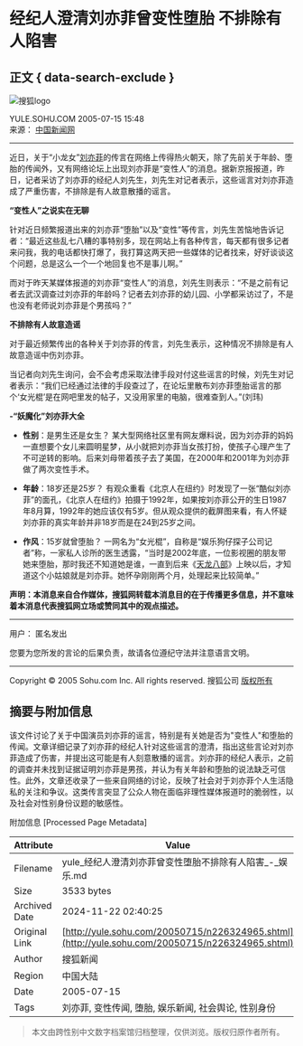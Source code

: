 # 经纪人澄清刘亦菲曾变性堕胎 不排除有人陷害

## 正文 { data-search-exclude }


![搜狐logo](https://images.sohu.com/uiue/sohu_logo/2005/sohu_logo2.gif)

YULE.SOHU.COM 2005-07-15 15:48  
来源： [中国新闻网](https://www.chinanews.com.cn/home.shtml)

---

近日，关于“小龙女”[刘亦菲](https://index.yule.sohu.com/person/plist.php?userid=1777)的传言在网络上传得热火朝天，除了先前关于年龄、堕胎的传闻外，又有网络论坛上出现刘亦菲是“变性人”的消息。据新京报报道，昨日，记者采访了刘亦菲的经纪人刘先生，刘先生对记者表示，这些谣言对刘亦菲造成了严重伤害，不排除是有人故意散播的谣言。

**“变性人”之说实在无聊**

针对近日频繁报道出来的刘亦菲“堕胎”以及“变性”等传言，刘先生苦恼地告诉记者：“最近这些乱七八糟的事特别多，现在网站上有各种传言，每天都有很多记者来问我，我的电话都快打爆了，我打算这两天把一些媒体的记者找来，好好谈谈这个问题，总是这么一个一个地回复也不是事儿啊。”

而对于昨天某媒体报道的刘亦菲“变性人”的消息，刘先生则表示：“不是之前有记者去武汉调查过刘亦菲的年龄吗？记者去刘亦菲的幼儿园、小学都采访过了，不是也没有老师说刘亦菲是个男孩吗？”

**不排除有人故意造谣**

对于最近频繁传出的各种关于刘亦菲的传言，刘先生表示，这种情况不排除是有人故意造谣中伤刘亦菲。

当记者向刘先生询问，会不会考虑采取法律手段对付这些谣言的时候，刘先生对记者表示：“我们已经通过法律的手段查过了，在论坛里散布刘亦菲堕胎谣言的那个‘女光棍’是在网吧里发的帖子，又没用家里的电脑，很难查到人。”(刘玮)

**-“妖魔化”刘亦菲大全**

- **性别**：是男生还是女生？
  某大型网络社区里有网友爆料说，因为刘亦菲的妈妈一直想要个女儿来圆明星梦，从小就把刘亦菲当女孩打扮，使孩子心理产生了不可逆转的影响。后来刘母带着孩子去了美国，在2000年和2001年为刘亦菲做了两次变性手术。

- **年龄**：18岁还是25岁？
  有观众重看《北京人在纽约》时发现了一张“酷似刘亦菲”的面孔，《北京人在纽约》拍摄于1992年，如果按刘亦菲公开的生日1987年8月算，1992年的她应该仅有5岁。但从观众提供的截屏图来看，有人怀疑刘亦菲的真实年龄并非18岁而是在24到25岁之间。

- **作风**：15岁就曾堕胎？
  一网名为“女光棍”，自称是“娱乐狗仔探子公司记者”称，一家私人诊所的医生透露，“当时是2002年底，一位影视圈的朋友带她来堕胎，那时我还不知道她是谁，一直到后来《[天龙八部](https://yule.sohu.com/7/0103/13/column205541397.shtml)》上映以后，才知道这个小姑娘就是刘亦菲。她怀孕刚刚两个月，处理起来比较简单。”

**声明：本消息来自合作媒体，搜狐网转载本消息目的在于传播更多信息，并不意味着本消息代表搜狐网立场或赞同其中的观点描述。**

---

用户： 匿名发出

您要为您所发的言论的后果负责，故请各位遵纪守法并注意语言文明。

---

Copyright © 2005 Sohu.com Inc. All rights reserved. 搜狐公司 [版权所有](https://www.sohu.com/about/copyright.html)

## 摘要与附加信息

<!-- tcd_abstract -->
该文件讨论了关于中国演员刘亦菲的谣言，特别是有关她是否为"变性人"和堕胎的传闻。文章详细记录了刘亦菲的经纪人针对这些谣言的澄清，指出这些言论对刘亦菲造成了伤害，并提出这可能是有人刻意散播的谣言。刘亦菲的经纪人表示，之前的调查并未找到证据证明刘亦菲是男孩，并认为有关年龄和堕胎的说法缺乏可信性。此外，文章还收录了一些来自网络的讨论，反映了社会对于刘亦菲个人生活隐私的关注和争议。这类传言突显了公众人物在面临非理性媒体报道时的脆弱性，以及社会对性别身份议题的敏感性。
<!-- tcd_abstract_end -->

附加信息 [Processed Page Metadata]

| Attribute       | Value                                  |
|-----------------|----------------------------------------|
| Filename        | yule_经纪人澄清刘亦菲曾变性堕胎不排除有人陷害_-_娱乐.md                             |
| Size            | 3533 bytes                           |
| Archived Date   | 2024-11-22 02:40:25                             |
| Original Link   | [http://yule.sohu.com/20050715/n226324965.shtml](http://yule.sohu.com/20050715/n226324965.shtml)                       |
| Author          | 搜狐新闻                               |
| Region          | 中国大陆                               |
| Date            | 2005-07-15                                 |
| Tags            | 刘亦菲, 变性传闻, 堕胎, 娱乐新闻, 社会舆论, 性别身份                                 |
>
> 本文由跨性别中文数字档案馆归档整理，仅供浏览。版权归原作者所有。
>